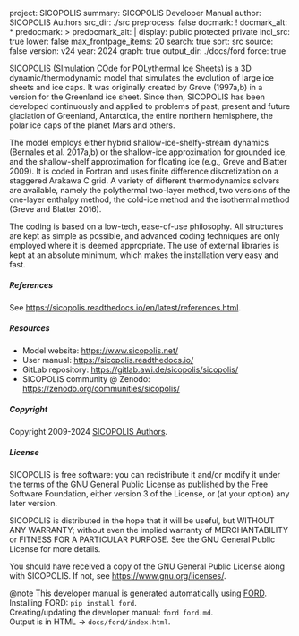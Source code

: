 project: SICOPOLIS
summary: SICOPOLIS Developer Manual
author: SICOPOLIS Authors
src_dir: ./src
preprocess: false
docmark: !
docmark_alt: *
predocmark: >
predocmark_alt: |
display: public
         protected
         private
incl_src: true
lower: false
max_frontpage_items: 20
search: true
sort: src
source: false
version: v24
year: 2024
graph: true
output_dir: ./docs/ford
force: true

SICOPOLIS (SImulation COde for POLythermal Ice Sheets) is a 3D dynamic/thermodynamic model that simulates the evolution of large ice sheets and ice caps. It was originally created by Greve (1997a,b) in a version for the Greenland ice sheet. Since then, SICOPOLIS has been developed continuously and applied to problems of past, present and future glaciation of Greenland, Antarctica, the entire northern hemisphere, the polar ice caps of the planet Mars and others.

The model employs either hybrid shallow-ice-shelfy-stream dynamics (Bernales et al. 2017a,b) or the shallow-ice approximation for grounded ice, and the shallow-shelf approximation for floating ice (e.g., Greve and Blatter 2009). It is coded in Fortran and uses finite difference discretization on a staggered Arakawa C grid. A variety of different thermodynamics solvers are available, namely the polythermal two-layer method, two versions of the one-layer enthalpy method, the cold-ice method and the isothermal method (Greve and Blatter 2016).

The coding is based on a low-tech, ease-of-use philosophy. All structures are kept as simple as possible, and advanced coding techniques are only employed where it is deemed appropriate. The use of external libraries is kept at an absolute minimum, which makes the installation very easy and fast.

##### References

See <https://sicopolis.readthedocs.io/en/latest/references.html>.

##### Resources

- Model website: <https://www.sicopolis.net/>  
- User manual: <https://sicopolis.readthedocs.io/>  
- GitLab repository: <https://gitlab.awi.de/sicopolis/sicopolis/>  
- SICOPOLIS community @ Zenodo: <https://zenodo.org/communities/sicopolis/>

##### Copyright

Copyright 2009-2024 [SICOPOLIS Authors](https://sicopolis.readthedocs.io/en/latest/introduction.html#authorship).

##### License

SICOPOLIS is free software: you can redistribute it and/or modify it under the terms of the GNU General Public License as published by the Free Software Foundation, either version 3 of the License, or (at your option) any later version.

SICOPOLIS is distributed in the hope that it will be useful, but WITHOUT ANY WARRANTY; without even the implied warranty of MERCHANTABILITY or FITNESS FOR A PARTICULAR PURPOSE. See the GNU General Public License for more details.

You should have received a copy of the GNU General Public License along with SICOPOLIS. If not, see <https://www.gnu.org/licenses/>.

@note
This developer manual is generated automatically using [FORD](https://github.com/Fortran-FOSS-Programmers/ford).  
Installing FORD: `pip install ford`.  
Creating/updating the developer manual: `ford ford.md`.  
Output is in HTML -> `docs/ford/index.html`.
